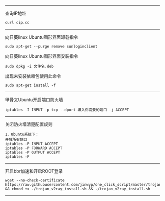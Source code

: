 ------

查询IP地址

```sh
curl cip.cc
```

------

向日葵linux Ubuntu图形界面卸载指令

```
sudo apt-get --purge remove sunloginclient
```

向日葵linux Ubuntu图形界面安装指令
```
sudo dpkg -i 文件名.deb
```
出现未安装依赖包使用此命令
```
sudo apt-get install -f
```

------

甲骨文Ubuntu开启端口防火墙

```
iptables -I INPUT -p tcp --dport 填入你需要的端口 -j ACCEPT
```
------

关闭防火墙清楚配置规则

```
1、Ubuntu系统下：
开放所有端口
iptables -P INPUT ACCEPT
iptables -P FORWARD ACCEPT
iptables -P OUTPUT ACCEPT
iptables -F
```

------

开启bbr加速和开启ROOT登录

```shell
wget --no-check-certificate https://raw.githubusercontent.com/jinwyp/one_click_script/master/trojan_v2ray_install.sh && chmod +x ./trojan_v2ray_install.sh && ./trojan_v2ray_install.sh
```

------

